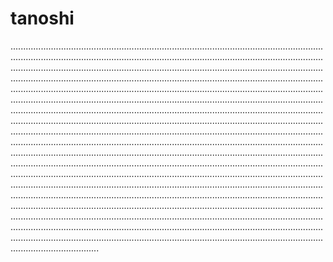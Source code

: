 # tanoshi
.......................................................................................................................................................................................................................................................................................................................................................................................................................................................................................................................................................................................................................................................................................................................................................................................................................................................................................................................................................................................................................................................................................................................................................................................................................................................................................................................................................................................................................................................................................................................................................................................................................................................................................................................................................................................................................................................................................................................................................................................................................................................................................................................................................................................................................................................................................................................................................................................................................................................................................